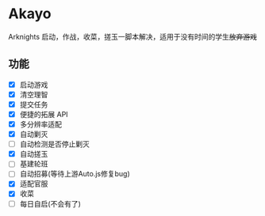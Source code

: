 # Akayo
Arknights 启动，作战，收菜，搓玉一脚本解决，适用于没有时间的学生~~放弃游戏~~

## 功能
* [X] 启动游戏
* [X] 清空理智
* [X] 提交任务
* [X] 便捷的拓展 API
* [X] 多分辨率适配
* [X] 自动剿灭
* [ ] 自动检测是否停止剿灭
* [X] 自动搓玉
* [ ] 基建轮班
* [ ] 自动招募(等待上游Auto.js修复bug)
* [X] 适配官服
* [X] 收菜
* [ ] 每日自启(不会有了)